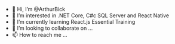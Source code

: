 - 👋 Hi, I’m @ArthurBick
- 👀 I’m interested in .NET Core, C#c SQL Server and React Native
- 🌱 I’m currently learning React.js Essential Training
- 💞️ I’m looking to collaborate on ...
- 📫 How to reach me ...

<!---
ArthurBick/ArthurBick is a ✨ special ✨ repository because its `README.md` (this file) appears on your GitHub profile.
You can click the Preview link to take a look at your changes.
--->
